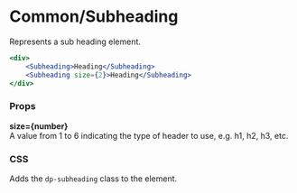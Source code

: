 Common/Subheading
==============
Represents a sub heading element.

```jsx
<div>
    <Subheading>Heading</Subheading>
    <Subheading size={2}>Heading</Subheading>
</div>
```

### Props

**size={number}**  
A value from 1 to 6 indicating the type of header to use, e.g. h1, h2, h3, etc.


### CSS
Adds the `dp-subheading` class to the element.
